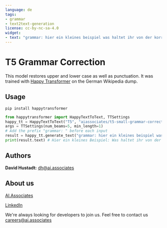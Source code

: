 ```yaml
---
language: de
tags:
- grammar
- text2text-generation
license: cc-by-nc-sa-4.0
widget:
- text: "grammar: hier ein kleines beispiel was haltet ihr von der korrektur"
---
```


# T5 Grammar Correction 

This model restores upper and lower case as well as punctuation. It was trained with [Happy Transformer](https://github.com/EricFillion/happy-transformer) on the German Wikipedia dump.

## Usage 

`pip install happytransformer `

```python
from happytransformer import HappyTextToText, TTSettings
happy_tt = HappyTextToText("T5", "aiassociates/t5-small-grammar-correction-german")
args = TTSettings(num_beams=5, min_length=1)
# Add the prefix "grammar: " before each input 
result = happy_tt.generate_text("grammar: hier ein kleines beispiel was haltet ihr von der korrektur", args=args)
print(result.text) # Hier ein kleines Beispiel: Was haltet ihr von der Korrektur?
```

## Authors
**David Hustadt:** dh@ai.associates

## About us
[AI.Associates](https://www.ai.associates/)

[LinkedIn](https://www.linkedin.com/company/ai-associates)

We're always looking for developers to join us. Feel free to contact us careers@ai.associates